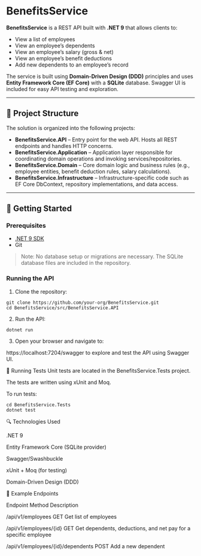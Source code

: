﻿# BenefitsService

**BenefitsService** is a REST API built with **.NET 9** that allows clients to:

- View a list of employees
- View an employee’s dependents
- View an employee’s salary (gross & net)
- View an employee’s benefit deductions
- Add new dependents to an employee’s record

The service is built using **Domain-Driven Design (DDD)** principles and uses **Entity Framework Core (EF Core)** with a **SQLite** database. Swagger UI is included for easy API testing and exploration.

---

## 🧱 Project Structure

The solution is organized into the following projects:

- **BenefitsService.API** – Entry point for the web API. Hosts all REST endpoints and handles HTTP concerns.
- **BenefitsService.Application** – Application layer responsible for coordinating domain operations and invoking services/repositories.
- **BenefitsService.Domain** – Core domain logic and business rules (e.g., employee entities, benefit deduction rules, salary calculations).
- **BenefitsService.Infrastructure** – Infrastructure-specific code such as EF Core DbContext, repository implementations, and data access.

---

## 🚀 Getting Started

### Prerequisites

- [.NET 9 SDK](https://dotnet.microsoft.com/)
- Git

> Note: No database setup or migrations are necessary. The SQLite database files are included in the repository.

### Running the API

1. Clone the repository:
```
git clone https://github.com/your-org/BenefitsService.git
cd BenefitsService/src/BenefitsService.API
```

2. Run the API:

`dotnet run`

3. Open your browser and navigate to:

https://localhost:7204/swagger to explore and test the API using Swagger UI.


🧪 Running Tests
Unit tests are located in the BenefitsService.Tests project.

The tests are written using xUnit and Moq.

To run tests:
```
cd BenefitsService.Tests
dotnet test
```


🔍 Technologies Used

.NET 9

Entity Framework Core (SQLite provider)

Swagger/Swashbuckle

xUnit + Moq (for testing)

Domain-Driven Design (DDD)


📂 Example Endpoints

Endpoint	Method	Description

/api/v1/employees	GET	Get list of employees

/api/v1/employees/{id}	GET	Get dependents, deductions, and net pay for a specific employee

/api/v1/employees/{id}/dependents	POST	Add a new dependent
